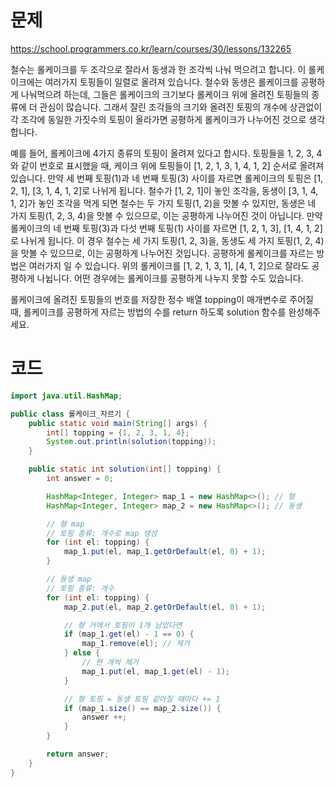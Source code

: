 # 문제
https://school.programmers.co.kr/learn/courses/30/lessons/132265

철수는 롤케이크를 두 조각으로 잘라서 동생과 한 조각씩 나눠 먹으려고 합니다. 이 롤케이크에는 여러가지 토핑들이 일렬로 올려져 있습니다. 철수와 동생은 롤케이크를 공평하게 나눠먹으려 하는데, 그들은 롤케이크의 크기보다 롤케이크 위에 올려진 토핑들의 종류에 더 관심이 많습니다. 그래서 잘린 조각들의 크기와 올려진 토핑의 개수에 상관없이 각 조각에 동일한 가짓수의 토핑이 올라가면 공평하게 롤케이크가 나누어진 것으로 생각합니다.

예를 들어, 롤케이크에 4가지 종류의 토핑이 올려져 있다고 합시다. 토핑들을 1, 2, 3, 4와 같이 번호로 표시했을 때, 케이크 위에 토핑들이 [1, 2, 1, 3, 1, 4, 1, 2] 순서로 올려져 있습니다. 만약 세 번째 토핑(1)과 네 번째 토핑(3) 사이를 자르면 롤케이크의 토핑은 [1, 2, 1], [3, 1, 4, 1, 2]로 나뉘게 됩니다. 철수가 [1, 2, 1]이 놓인 조각을, 동생이 [3, 1, 4, 1, 2]가 놓인 조각을 먹게 되면 철수는 두 가지 토핑(1, 2)을 맛볼 수 있지만, 동생은 네 가지 토핑(1, 2, 3, 4)을 맛볼 수 있으므로, 이는 공평하게 나누어진 것이 아닙니다. 만약 롤케이크의 네 번째 토핑(3)과 다섯 번째 토핑(1) 사이를 자르면 [1, 2, 1, 3], [1, 4, 1, 2]로 나뉘게 됩니다. 이 경우 철수는 세 가지 토핑(1, 2, 3)을, 동생도 세 가지 토핑(1, 2, 4)을 맛볼 수 있으므로, 이는 공평하게 나누어진 것입니다. 공평하게 롤케이크를 자르는 방법은 여러가지 일 수 있습니다. 위의 롤케이크를 [1, 2, 1, 3, 1], [4, 1, 2]으로 잘라도 공평하게 나뉩니다. 어떤 경우에는 롤케이크를 공평하게 나누지 못할 수도 있습니다.

롤케이크에 올려진 토핑들의 번호를 저장한 정수 배열 topping이 매개변수로 주어질 때, 롤케이크를 공평하게 자르는 방법의 수를 return 하도록 solution 함수를 완성해주세요.

# 코드

```java
import java.util.HashMap;

public class 롤케이크_자르기 {
    public static void main(String[] args) {
        int[] topping = {1, 2, 3, 1, 4};
        System.out.println(solution(topping));
    }

    public static int solution(int[] topping) {
        int answer = 0;

        HashMap<Integer, Integer> map_1 = new HashMap<>(); // 형
        HashMap<Integer, Integer> map_2 = new HashMap<>(); // 동생

        // 형 map
        // 토핑 종류: 개수로 map 생성
        for (int el: topping) {
            map_1.put(el, map_1.getOrDefault(el, 0) + 1);
        }

        // 동생 map
        // 토핑 종류: 개수
        for (int el: topping) {
            map_2.put(el, map_2.getOrDefault(el, 0) + 1);

            // 형 거에서 토핑이 1개 남았다면
            if (map_1.get(el) - 1 == 0) {
                map_1.remove(el); // 제거
            } else {
                // 한 개씩 제거
                map_1.put(el, map_1.get(el) - 1);
            }

            // 형 토핑 = 동생 토핑 같아질 때마다 += 1
            if (map_1.size() == map_2.size()) {
                answer ++;
            }
        }

        return answer;
    }
}
```